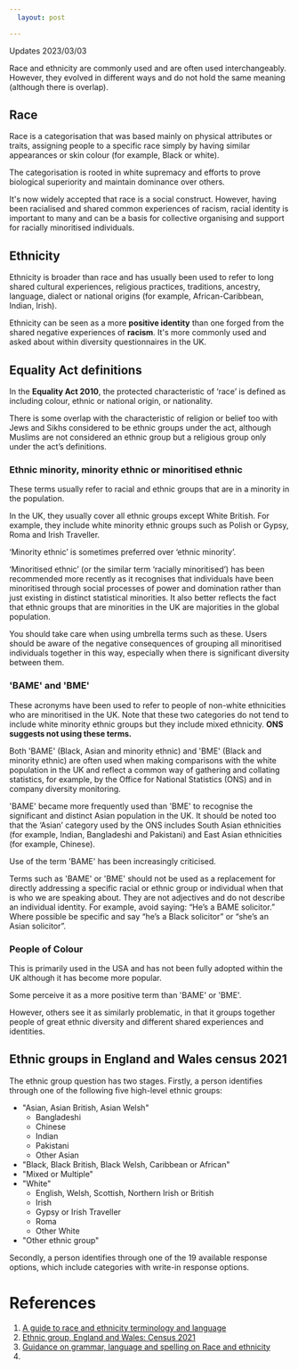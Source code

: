 ```yaml
---
  layout: post

---
```


Updates 2023/03/03

Race and ethnicity are commonly used and are often used interchangeably. However, they evolved in different ways and do not hold the same meaning (although there is overlap).

## Race

Race is a categorisation that was based mainly on physical attributes or traits, assigning people to a specific race simply by having similar appearances or skin colour (for example, Black or white).

The categorisation is rooted in white supremacy and efforts to prove biological superiority and maintain dominance over others.

It's now widely accepted that race is a social construct. However, having been racialised and shared common experiences of racism, racial identity is important to many and can be a basis for collective organising and support for racially minoritised individuals.

## Ethnicity

Ethnicity is broader than race and has usually been used to refer to long shared cultural experiences, religious practices, traditions, ancestry, language, dialect or national origins (for example, African-Caribbean, Indian, Irish).

Ethnicity can be seen as a more **positive identity** than one forged from the shared negative experiences of **racism**. It's more commonly used and asked about within diversity questionnaires in the UK.

## Equality Act definitions

In the **Equality Act 2010**, the protected characteristic of ‘race’ is defined as including colour, ethnic or national origin, or nationality.

There is some overlap with the characteristic of religion or belief too with Jews and Sikhs considered to be ethnic groups under the act, although Muslims are not considered an ethnic group but a religious group only under the act’s definitions.

### Ethnic minority, minority ethnic or minoritised ethnic

These terms usually refer to racial and ethnic groups that are in a minority in the population.

In the UK, they usually cover all ethnic groups except White British. For example, they include white minority ethnic groups such as Polish or Gypsy, Roma and Irish Traveller.

‘Minority ethnic’ is sometimes preferred over ‘ethnic minority’. 

‘Minoritised ethnic’ (or the similar term ‘racially minoritised’) has been recommended more recently as it recognises that individuals have been minoritised through social processes of power and domination rather than just existing in distinct statistical minorities. It also better reflects the fact that ethnic groups that are minorities in the UK are majorities in the global population.

You should take care when using umbrella terms such as these. Users should be aware of the negative consequences of grouping all minoritised individuals together in this way, especially when there is significant diversity between them.

### 'BAME' and 'BME'

These acronyms have been used to refer to people of non-white ethnicities who are minoritised in the UK. Note that these two categories do not tend to include white minority ethnic groups but they include mixed ethnicity. **ONS suggests not using these terms.**

Both 'BAME' (Black, Asian and minority ethnic) and 'BME' (Black and minority ethnic) are often used when making comparisons with the white population in the UK and reflect a common way of gathering and collating statistics, for example, by the Office for National Statistics (ONS) and in company diversity monitoring.

'BAME' became more frequently used than 'BME' to recognise the significant and distinct Asian population in the UK. It should be noted too that the ‘Asian’ category used by the ONS includes South Asian ethnicities (for example, Indian, Bangladeshi and Pakistani) and East Asian ethnicities (for example, Chinese).

Use of the term 'BAME' has been increasingly criticised. 

Terms such as 'BAME' or 'BME' should not be used as a replacement for directly addressing a specific racial or ethnic group or individual when that is who we are speaking about. They are not adjectives and do not describe an individual identity. For example, avoid saying: “He’s a BAME solicitor.” Where possible be specific and say “he’s a Black solicitor” or “she’s an Asian solicitor”.

### People of Colour

This is primarily used in the USA and has not been fully adopted within the UK although it has become more popular.

Some perceive it as a more positive term than 'BAME' or 'BME'.

However, others see it as similarly problematic, in that it groups together people of great ethnic diversity and different shared experiences and identities.

## Ethnic groups in England and Wales census 2021

The ethnic group question has two stages. Firstly, a person identifies through one of the following five high-level ethnic groups:

- "Asian, Asian British, Asian Welsh"
  - Bangladeshi
  - Chinese
  - Indian
  - Pakistani
  - Other Asian
- "Black, Black British, Black Welsh, Caribbean or African"
- "Mixed or Multiple"
- "White"
  - English, Welsh, Scottish, Northern Irish or British
  - Irish
  - Gypsy or Irish Traveller
  - Roma
  - Other White
- "Other ethnic group"

Secondly, a person identifies through one of the 19 available response options, which include categories with write-in response options. 



# References

1. [A guide to race and ethnicity terminology and language](https://www.lawsociety.org.uk/topics/ethnic-minority-lawyers/a-guide-to-race-and-ethnicity-terminology-and-language#:~:text=Ethnicity%20is%20broader%20than%20race,Caribbean%2C%20Indian%2C%20Irish)
2. [Ethnic group, England and Wales: Census 2021](https://www.ons.gov.uk/peoplepopulationandcommunity/culturalidentity/ethnicity/bulletins/ethnicgroupenglandandwales/census2021#ethnic-groups-in-england-and-wales)
3. [Guidance on grammar, language and spelling on Race and ethnicity](https://style.ons.gov.uk/house-style/race-and-ethnicity/)
4. 